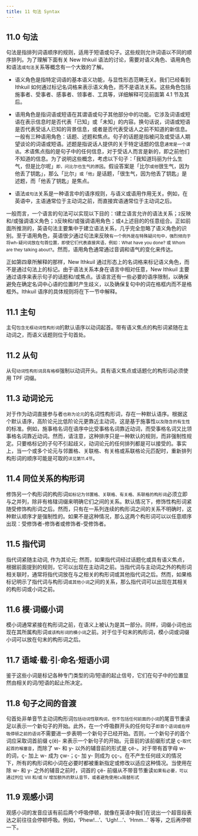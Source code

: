 ```yaml
---
title: 11 句法 Syntax
---
```


## 11.0 句法

句法是指排列词语顺序的规则，适用于短语或句子。这些规则允许词语以不同的顺序排列。为了理解下面有关 New Ithkuil 语法的讨论，需要对语义角色、语用角色和语法<small class="parnt">或句法</small>关系等概念有一个大致的了解。

* 语义角色是指特定词语的基本语义功能，与显性形态范畴无关。我们已经看到 Ithkuil 如何通过标记名词格来表示语义角色，而不是语法关系。这些角色包括施事者、受事者、感事者、领事者、工具等，详细解释可见前面第 4.1 节及其后。

* 语用角色是指词语或短语在其谓语或句子其他部分中的功能。它涉及词语或短语在表示信息时是否代表「已知」或「未知」的内容。换句话说，词语或短语是否代表受话人已知的背景信息，或者是否代表受话人之前不知道的新信息。一般有三种语用角色：话题、述题和焦点。句子的话题是指被问及或受话人期望谈论的词语或短语。述题是指说话人提供的关于特定话题的信息<small class="parnt">通常是一个谓语</small>。术语焦点指的是句子中的任何信息，对于受话人而言是新的，即之前他们不知道的信息。为了说明这些概念，考虑以下句子：「我知道玛丽为什么生气，但是比尔呢」<small class="parnt">即，问比尔也生气的原因</small>。假设答案是「比尔<small class="parnt">或他</small>很生气，因为他丢了钥匙」，那么「比尔」<small class="parnt">或「他」</small>是话题，「很生气，因为他丢了钥匙」是述题，而「他丢了钥匙」是焦点。

* 语法<small class="parnt">或句法</small>关系是一种语言中的语序规则，与语义或语用作用无关。例如，在英语中，主语通常位于主动词之前，而直接宾语通常位于主动词之后。

一般而言，一个语言的句法可以实现以下目的：<small class="parnt">1</small>建立语言允许的语法关系；<small class="parnt">2</small>反映和/或强调语义角色；<small class="parnt">3</small>反映和/或强调语用角色；或<small class="parnt">4</small>上述目的的任意组合。正如前面所推测的，英语句法主要集中于建立语法关系，几乎完全忽略了语义角色的识别。至于语用角色，英语很少通过句法来反映<small class="parnt">有一个例外是在特殊疑问句中，强烈倾向于将wh-疑问词放在句首位置，即使它们代表直接宾语，例如：What have you done? 或 Whom are they talking about?</small>。然而，语用角色通常通过音调和语气的变化来传达。

正如第四章所解释的那样，New Ithkuil 通过形态上的名词格来标记语义角色，而不是通过句法上的标记。由于语法关系本身在语言中相对任意，New Ithkuil 主要通过语序来表示句子的话题和/或焦点。该语言还有一些必要的语序限制，以确保避免在确定名词中心语的位置时产生歧义，以及确保复句中的词在格框内而不是格框外。Ithkuil 语序的具体规则将在下一节中解释。

## 11.1 主句

主句<small class="parnt">包含无框动词性构形词</small>的默认语序以动词起首。带有语义焦点的构形词紧随在主动词之，而语义话题则位于句首处。

## 11.2 从句

从句<small class="parnt">动词性构形词具有格框</small>强制以动词开头。具有语义焦点或话题化的构形词必须使用 TPF 词缀。

## 11.3 动词论元

对于作为动词直接参与者<small class="parnt">也称为论元</small>的名词性构形词，存在一种默认语序。根据这个默认语序，高阶论元比低阶论元更靠近主动词，这是基于施事性<small class="parnt">以及隐含的有生性</small>的标准。例如，施事格名词在语序中比受事格名词靠近动词，而受事格名词又比领事格名词靠近动词。然而，请注意，这种排序只是一种默认的规则，而非强制性规定。只要格标记的子句不引起歧义，动词论元的任何排列都是可以接受的。事实上，当一个或多个论元与邻置格、关联格、有关格或系联格论元匹配时，重新排列构形词的顺序可能是可取的<small class="parnt">详见第11.4节</small>。

## 11.4 同位关系的构形词

修饰另一个构形词的构形词<small class="parnt">如标记为邻置格、关联格、有关格、系联格的构形词</small>必须立即与之并列，除非有格辖词缀来明确它们之间的关系。默认情况下，修饰性构形词紧随受修饰构形词之后。然而，只有在一系列连续的构形词之间的关系不明确时，这种默认顺序才是强制性的。如果不是这种情况，那么这两个构形词可以以任意顺序出现：受修饰者-修饰者或修饰者-受修饰者。

## 11.5 指代词

指代词紧随主动词, 作为其论元; 然而，如果指代词经过话题化或具有语义焦点，根据前面提到的规则，它可以出现在主动词之前。当指代词与主动词之外的构形词相关联时，通常将指代词放在与之相关的构形词或其他指代词之后。然而，如果格标记明示了指代词与构形词<small class="parnt">或其他小词</small>之间的关系，那么指代词可以出现在其相关的构形词或小词之前。

## 11.6 模·词缀小词

模小词通常紧接在构形词之前，在语义上被认为是其一部分。同样，词缀小词也出现在其所属构形词<small class="parnt">或该构形词的模小词</small>之前。对于位于句末的构形词，模小词或词缀小词可以放在句末的构形词之后。

## 11.7 语域·载·引·命名·短语小词

鉴于这些小词是标记各种专门类型的词/短语的起止信号，它们在句子中的位置显然由相关的词/短语的起止所决定。

## 11.8 句子之间的音渡

句首处非单音节主动词构形词<small class="parnt">包括动词性联构词，但不包括任何前面的小词</small>的尾音节重读足以表示一个新句子的开始。此外，在一个呼吸群开头的任何句子<small class="parnt">即首个语词或在呼吸停顿之前的语词</small>不需要进一步表明一个新句子已经开始。否则，一个新句子的首个词应采取词首前缀 ç(ë)- 来表示一个新句子的开始。元音前的该前缀形式是 ç-<small class="parnt">取代起首的喉塞音</small>，而除了 w- 和 y- 以外的辅音前的形式是 çë-。对于带有首字母 w- 的词，ç- 加上 w- 成为 çw-；ç- 加 y- 则成为 çç-。在不产生任何歧义的情况下，所有的构形词和小词在必要时都被重新指定或修改以适应这种情况。当使用在除 w- 和 y- 之外的辅音之前时，词首的 çë- 前缀从不带音节重读<small class="parnt">如果有必要，可以通过列位 VIII 和/或 IV 增加额外的默认音节，或者避免使用`Ca`简替形式</small>

## 11.9 观感小词

观感小词的发音应该有前后两个呼吸停顿，就像在英语中我们在说出一个超音段表达之前往往会停顿呼吸。例如，‘Phew!...’、‘Ugh!...’、‘Hmm...’ 等等，之后再停顿一下。